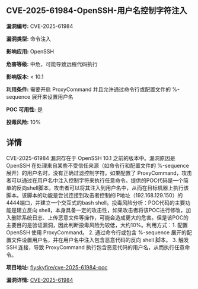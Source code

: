 ## CVE-2025-61984-OpenSSH-用户名控制字符注入

**漏洞编号:** CVE-2025-61984

**漏洞类型:** 命令注入

**影响应用:** OpenSSH

**危害等级:** 中危，可能导致远程代码执行

**影响版本:** < 10.1

**利用条件:** 需要开启 ProxyCommand 并且允许通过命令行或配置文件的 %-sequence 展开来设置用户名

**POC 可用性:** 是

**投毒风险:** 10%

## 详情

CVE-2025-61984 漏洞存在于 OpenSSH 10.1 之前的版本中。漏洞原因是 OpenSSH 在处理来自某些不受信任来源（如命令行和配置文件的 %-sequence 展开）的用户名时，没有正确过滤控制字符。如果配置了 ProxyCommand，攻击者可以通过在用户名中注入控制字符来执行任意命令。提供的POC代码是一个简单的反向shell脚本，攻击者可以将其注入到用户名中，从而在目标机器上执行该脚本。该脚本的功能是尝试连接到攻击者控制的IP地址（192.168.129.150）的4444端口，并建立一个交互式的bash shell。投毒风险分析：POC代码的主要功能是建立反向 shell，本身具备一定的攻击性，如果攻击者将该POC进行修改，加入删除系统日志、上传恶意文件等操作，可能会造成更大的危害。但是该POC的主要目的是验证漏洞，因此判断投毒风险为较低，大约10%。利用方式：1. 配置 OpenSSH 使用 ProxyCommand。 2. 通过命令行或包含 %-sequence 展开的配置文件设置用户名，并在用户名中注入包含恶意代码的反向 shell 脚本。 3. 触发 SSH 连接，导致 ProxyCommand 执行包含恶意代码的用户名，从而执行任意命令。

**项目地址:** [flyskyfire/cve-2025-61984-poc](https://github.com/flyskyfire/cve-2025-61984-poc)

**漏洞详情:** [CVE-2025-61984](https://nvd.nist.gov/vuln/detail/CVE-2025-61984)